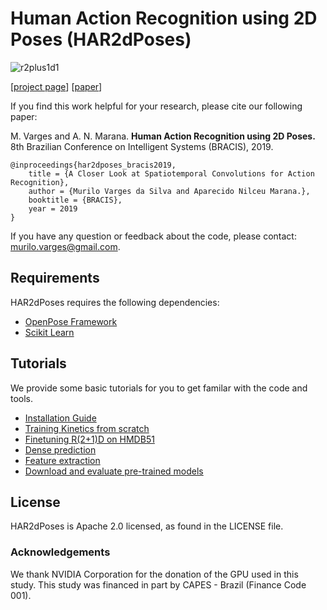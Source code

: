 # Human Action Recognition using 2D Poses (HAR2dPoses)

![r2plus1d1](https://raw.githubusercontent.com/dutran/R2Plus1D/master/r2plus1d.png)

[[project page](http://recogna.tech/)] [[paper](https://scholar.google.com.br/citations?user=aMgln1gAAAAJ&hl=en)]

If you find this work helpful for your research, please cite our following paper:

M. Varges and A. N. Marana. **Human Action Recognition using 2D Poses.** 8th Brazilian Conference on Intelligent Systems (BRACIS), 2019.

```
@inproceedings{har2dposes_bracis2019,
    title = {A Closer Look at Spatiotemporal Convolutions for Action Recognition},
    author = {Murilo Varges da Silva and Aparecido Nilceu Marana.},
    booktitle = {BRACIS},
    year = 2019
}
```
If you have any question or feedback about the code, please contact: murilo.varges@gmail.com.

## Requirements
HAR2dPoses requires the following dependencies:
* [OpenPose Framework](https://github.com/CMU-Perceptual-Computing-Lab/openpose)
* [Scikit Learn](https://scikit-learn.org/stable/)


## Tutorials
We provide some basic tutorials for you to get familar with the code and tools.
* [Installation Guide](tutorials/Installation_guide.md)
* [Training Kinetics from scratch](tutorials/kinetics_train.md)
* [Finetuning R(2+1)D on HMDB51](tutorials/hmdb51_finetune.md)
* [Dense prediction](tutorials/dense_prediction.md)
* [Feature extraction](tutorials/feature_extraction.md)
* [Download and evaluate pre-trained models](tutorials/models.md)


## License
HAR2dPoses is Apache 2.0 licensed, as found in the LICENSE file.

### Acknowledgements
We thank NVIDIA Corporation for the donation of the GPU used in this study. This study was financed in part by CAPES - Brazil (Finance Code 001).

